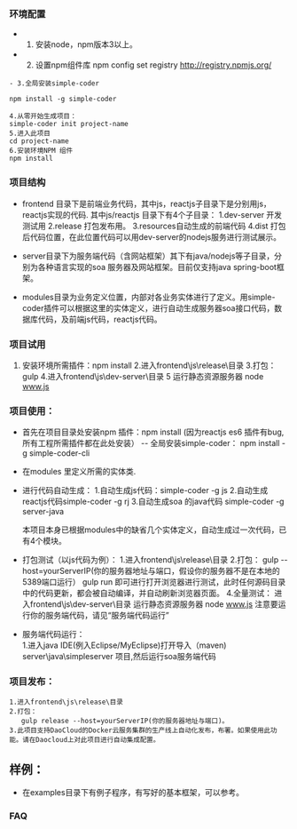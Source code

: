 

### 环境配置
- 1. 安装node，npm版本3以上。
- 2. 设置npm组件库
npm config set registry http://registry.npmjs.org/
```
- 3.全局安装simple-coder

npm install -g simple-coder

4.从零开始生成项目：
simple-coder init project-name
5.进入此项目
cd project-name
6.安装环境NPM 组件
npm install
```

### 项目结构

- frontend 目录下是前端业务代码，其中js，reactjs子目录下是分别用js，reactjs实现的代码.
  其中js/reactjs 目录下有4个子目录：
  1.dev-server 开发测试用
  2.release 打包发布用。
  3.resources自动生成的前端代码
  4.dist 打包后代码位置，在此位置代码可以用dev-server的nodejs服务进行测试展示。
- server目录下为服务端代码（含网站框架）其下有java/nodejs等子目录，分别为各种语言实现的soa 服务器及网站框架。目前仅支持java spring-boot框架。

- modules目录为业务定义位置，内部对各业务实体进行了定义。用simple-coder插件可以根据这里的实体定义，进行自动生成服务器soa接口代码，数据库代码，及前端js代码，reactjs代码。

### 项目试用
  1. 安装环境所需插件：npm install 
  2.进入frontend\js\release\目录
  3.打包：gulp
  4.进入frontend\js\dev-server\目录
  5 运行静态资源服务器 node www.js
  
### 项目使用：
- 首先在项目目录处安装npm 插件：npm install (因为reactjs es6 插件有bug,所有工程所需插件都在此处安装）
-- 全局安装simple-coder： npm install -g simple-coder-cli 
- 在modules 里定义所需的实体类.
- 进行代码自动生成：
  1.自动生成js代码：simple-coder -g js
  2.自动生成reactjs代码simple-coder -g rj
  3.自动生成soa 的java代码 simple-coder -g server-java
  
  本项目本身已根据modules中的缺省几个实体定义，自动生成过一次代码，已有4个模块。
- 打包测试（以js代码为例）：
  1.进入frontend\js\release\目录
  2.打包：
     gulp --host=yourServerIP(你的服务器地址与端口，假设你的服务器不是在本地的5389端口运行）
     gulp run 
     即可进行打开浏览器进行测试，此时任何源码目录中的代码更新，都会被自动编译，并自动刷新浏览器页面。
  4.全量测试：
     进入frontend\js\dev-server\目录
     运行静态资源服务器 node www.js
     注意要运行你的服务端代码，请见“服务端代码运行”
- 服务端代码运行：     
  1.进入java IDE(例入Eclipse/MyEclipse)打开导入（maven) server\java\simpleserver  项目,然后运行soa服务端代码

### 项目发布：
    1.进入frontend\js\release\目录
    2.打包：
       gulp release --host=yourServerIP(你的服务器地址与端口)。
    3.此项目支持DaoCloud的Docker云服务集群的生产线上自动化发布，布署。如果使用此功能。请在Daocloud上对此项目进行自动集成配置。
     
## 样例：
- 在examples目录下有例子程序，有写好的基本框架，可以参考。

### FAQ

